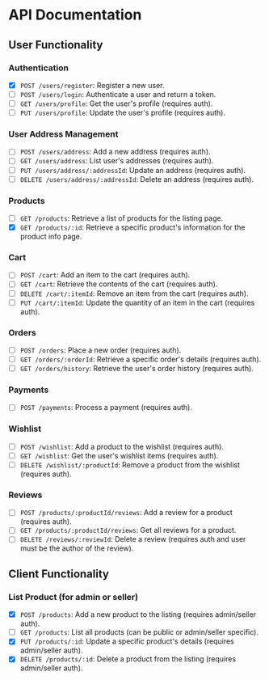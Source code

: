 # API Documentation

## User Functionality

### Authentication
- [x] `POST /users/register`: Register a new user.
- [ ] `POST /users/login`: Authenticate a user and return a token.
- [ ] `GET /users/profile`: Get the user's profile (requires auth).
- [ ] `PUT /users/profile`: Update the user's profile (requires auth).

### User Address Management
- [ ] `POST /users/address`: Add a new address (requires auth).
- [ ] `GET /users/address`: List user's addresses (requires auth).
- [ ] `PUT /users/address/:addressId`: Update an address (requires auth).
- [ ] `DELETE /users/address/:addressId`: Delete an address (requires auth).

### Products
- [ ] `GET /products`: Retrieve a list of products for the listing page.
- [x] `GET /products/:id`: Retrieve a specific product's information for the product info page.

### Cart
- [ ] `POST /cart`: Add an item to the cart (requires auth).
- [ ] `GET /cart`: Retrieve the contents of the cart (requires auth).
- [ ] `DELETE /cart/:itemId`: Remove an item from the cart (requires auth).
- [ ] `PUT /cart/:itemId`: Update the quantity of an item in the cart (requires auth).

### Orders
- [ ] `POST /orders`: Place a new order (requires auth).
- [ ] `GET /orders/:orderId`: Retrieve a specific order's details (requires auth).
- [ ] `GET /orders/history`: Retrieve the user's order history (requires auth).

### Payments
- [ ] `POST /payments`: Process a payment (requires auth).

### Wishlist
- [ ] `POST /wishlist`: Add a product to the wishlist (requires auth).
- [ ] `GET /wishlist`: Get the user's wishlist items (requires auth).
- [ ] `DELETE /wishlist/:productId`: Remove a product from the wishlist (requires auth).

### Reviews
- [ ] `POST /products/:productId/reviews`: Add a review for a product (requires auth).
- [ ] `GET /products/:productId/reviews`: Get all reviews for a product.
- [ ] `DELETE /reviews/:reviewId`: Delete a review (requires auth and user must be the author of the review).

## Client Functionality

### List Product (for admin or seller)
- [x] `POST /products`: Add a new product to the listing (requires admin/seller auth).
- [ ] `GET /products`: List all products (can be public or admin/seller specific).
- [x] `PUT /products/:id`: Update a specific product's details (requires admin/seller auth).
- [x] `DELETE /products/:id`: Delete a product from the listing (requires admin/seller auth).
